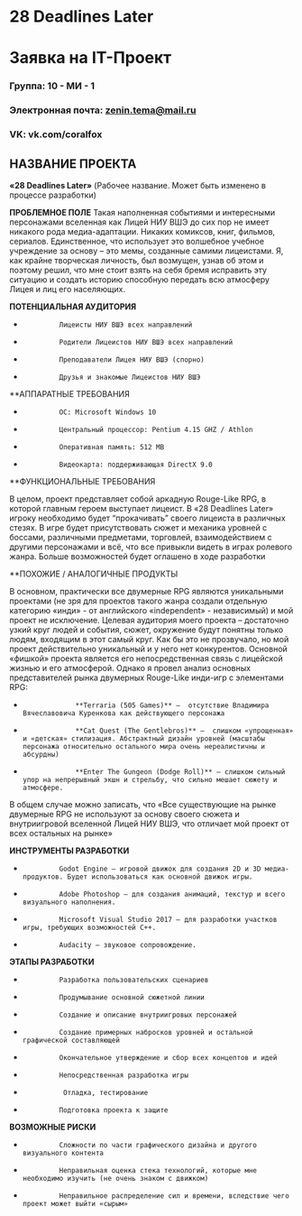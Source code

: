 # 28 Deadlines Later #
# Заявка на IT-Проект

### Группа: 10 - МИ - 1
### Электронная почта: zenin.tema@mail.ru
### VK: vk.com/coralfox

## НАЗВАНИЕ ПРОЕКТА ##
 **«28 Deadlines Later»** 
(Рабочее название. Может быть изменено в процессе разработки) 

**ПРОБЛЕМНОЕ ПОЛЕ**
Такая наполненная событиями и интересными персонажами вселенная как Лицей НИУ ВШЭ до сих пор не имеет никакого рода медиа-адаптации. Никаких комиксов, книг, фильмов, сериалов. Единственное, что использует это волшебное учебное учреждение за основу – это мемы, созданные самими лицеистами. 
Я, как крайне творческая личность, был возмущен, узнав об этом и поэтому решил, что мне стоит взять на себя бремя исправить эту ситуацию и создать историю способную передать всю атмосферу Лицея и лиц его населяющих. 

**ПОТЕНЦИАЛЬНАЯ АУДИТОРИЯ**
*	           Лицеисты НИУ ВШЭ всех направлений
*	           Родители Лицеистов НИУ ВШЭ всех направлений
*	           Преподаватели Лицея НИУ ВШЭ (спорно)
*	           Друзья и знакомые Лицеистов НИУ ВШЭ

**АППАРАТНЫЕ ТРЕБОВАНИЯ

*	           OC: Microsoft Windows 10
*	           Центральный процессор: Pentium 4.15 GHZ / Athlon
*	           Оперативная память: 512 MB
*	           Видеокарта: поддерживающая DirectX 9.0
 
**ФУНКЦИОНАЛЬНЫЕ ТРЕБОВАНИЯ

В целом, проект представляет собой аркадную Rouge-Like RPG, в которой главным героем выступает лицеист. 
В «28 Deadlines Later» игроку необходимо будет “прокачивать” своего лицеиста в различных стезях.
В игре будет присутствовать сюжет и механика уровней с боссами, различными предметами, торговлей, взаимодействием с другими персонажами и всё, что все привыкли видеть в играх ролевого жанра.
Больше возможностей будет оглашено в ходе разработки

**ПОХОЖИЕ / АНАЛОГИЧНЫЕ ПРОДУКТЫ

В основном, практически все двумерные RPG являются уникальными проектами (не зря для проектов такого жанра создали отдельную категорию «инди» - от английского «independent» - независимый) и мой проект не исключение. Целевая аудитория моего проекта – достаточно узкий круг людей и события, сюжет, окружение будут понятны только людям, входящим в этот самый круг.
Как бы это не прозвучало, но мой проект действительно уникальный и у него нет конкурентов. 
Основной «фишкой» проекта является его непосредственная связь с лицейской жизнью и его атмосферой.
Однако я провел анализ основных представителей рынка двумерных Rouge-Like инди-игр с элементами RPG:
*		           **Terraria (505 Games)** –  отсутствие Владимира Вячеславовича Куренкова как действующего персонажа
*		           **Cat Quest (The Gentlebros)** –  слишком «упрощенная» и «детская» стилизация. Абстрактный дизайн уровней (масштабы 	           персонажа относительно остального мира очень нереалистичны и абсурдны) 
*		           **Enter The Gungeon (Dodge Roll)** – слишком сильный упор на непрерывный экшн и стрельбу, что сильно мешает сюжету и атмосфере.

В общем случае можно записать, что «Все существующие на рынке двумерные RPG не используют за основу своего сюжета и внутриигровой вселенной Лицей НИУ ВШЭ, что отличает мой проект от всех остальных на рынке»

**ИНСТРУМЕНТЫ РАЗРАБОТКИ**
* 	           Godot Engine – игровой движок для создания 2D и 3D медиа-продуктов. Будет использоваться как основной движок игры.
*	           Adobe Photoshop – для создания анимаций, текстур и всего визуального наполнения.
*	           Microsoft Visual Studio 2017 – для разработки участков игры, требующих возможностей C++.
*	           Audacity – звуковое сопровождение.

**ЭТАПЫ РАЗРАБОТКИ**
*	           Разработка пользовательских сценариев
*	           Продумывание основной сюжетной линии
*	           Создание и описание внутриигровых персонажей
*	           Создание примерных набросков уровней и остальной графической составляющей
*	           Окончательное утверждение и сбор всех концептов и идей
*	           Непосредственная разработка игры 
*           	Отладка, тестирование
*	           Подготовка проекта к защите




**ВОЗМОЖНЫЕ РИСКИ**
*	           Сложности по части графического дизайна и другого визуального контента
*	           Неправильная оценка стека технологий, которые мне необходимо изучить (не очень знаком с движком)
*	           Неправильное распределение сил и времени, вследствие чего проект может выйти «сырым» 
